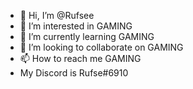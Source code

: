 - 👋 Hi, I’m @Rufsee
- 👀 I’m interested in GAMING
- 🌱 I’m currently learning GAMING
- 💞️ I’m looking to collaborate on GAMING
- 📫 How to reach me GAMING
- My Discord is Rufse#6910

<!---
Rufsee/Rufsee is a ✨ special ✨ repository because its `README.md` (this file) appears on your GitHub profile.
You can click the Preview link to take a look at your changes.
--->
